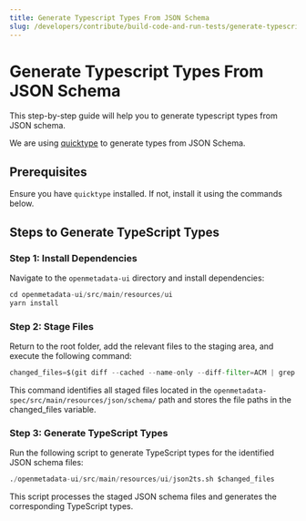 ```yaml
---
title: Generate Typescript Types From JSON Schema
slug: /developers/contribute/build-code-and-run-tests/generate-typescript-types-from-json-schema
---
```


# Generate Typescript Types From JSON Schema
This step-by-step guide will help you to generate typescript types from JSON schema.

We are using [quicktype](https://quicktype.io/) to generate types from JSON Schema.

## Prerequisites

Ensure you have `quicktype` installed. If not, install it using the commands below.

## Steps to Generate TypeScript Types

### Step 1: Install Dependencies

Navigate to the `openmetadata-ui` directory and install dependencies:

```python
cd openmetadata-ui/src/main/resources/ui
yarn install
```
### Step 2: Stage Files

Return to the root folder, add the relevant files to the staging area, and execute the following command:

```python
changed_files=$(git diff --cached --name-only --diff-filter=ACM | grep 'openmetadata-spec/src/main/resources/json/schema/')
```

This command identifies all staged files located in the `openmetadata-spec/src/main/resources/json/schema/` path and stores the file paths in the changed_files variable.

### Step 3: Generate TypeScript Types

Run the following script to generate TypeScript types for the identified JSON schema files:

```python
./openmetadata-ui/src/main/resources/ui/json2ts.sh $changed_files
```

This script processes the staged JSON schema files and generates the corresponding TypeScript types.
